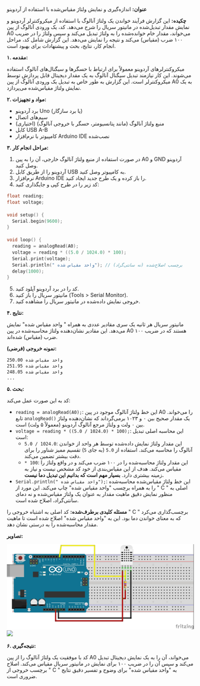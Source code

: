 **عنوان:** اندازه‌گیری و نمایش ولتاژ مقیاس‌شده با استفاده از آردوینو

**چکیده:** این گزارش فرآیند خواندن یک ولتاژ آنالوگ با استفاده از میکروکنترلر آردوینو و نمایش مقدار تبدیل‌شده در مانیتور سریال را شرح می‌دهد. کد، یک ورودی آنالوگ از پین A0 می‌خواند، مقدار خام خوانده‌شده را به ولتاژ تبدیل می‌کند و سپس ولتاژ را در ضریب ۱۰۰ ضرب (مقیاس) می‌کند و نتیجه را نمایش می‌دهد. این گزارش شامل کد، مراحل انجام کار، نتایج، بحث و پیشنهادات برای بهبود است.

**۱. مقدمه:**

میکروکنترلرهای آردوینو معمولاً برای ارتباط با حسگرها و سیگنال‌های آنالوگ استفاده می‌شوند. این کار نیازمند تبدیل سیگنال آنالوگ به یک مقدار دیجیتال قابل پردازش توسط میکروکنترلر است. این گزارش به طور خاص به تبدیل یک ورودی آنالوگ از پین A0 به یک نمایش ولتاژ مقیاس‌شده می‌پردازد.

**۲. مواد و تجهیزات:**

*   برد آردوینو Uno (یا برد سازگار)
*   سیم‌های اتصال
*   (اختیاری) منبع ولتاژ آنالوگ (مانند پتانسیومتر، حسگر با خروجی آنالوگ)
*   کابل USB A-B
*   کامپیوتر با نرم‌افزار Arduino IDE نصب‌شده

**۳. مراحل انجام کار:**

1.  در صورت استفاده از منبع ولتاژ آنالوگ خارجی، آن را به پین A0 و GND آردوینو وصل کنید.
2.  آردوینو را از طریق کابل USB به کامپیوتر وصل کنید.
3.  نرم‌افزار Arduino IDE را باز کرده و یک طرح جدید ایجاد کنید.
4.  کد زیر را در طرح کپی و جایگذاری کنید:

```c++
float reading;
float voltage;

void setup() {
  Serial.begin(9600);
}

void loop() {
  reading = analogRead(A0);
  voltage = reading * ((5.0 / 1024.0) * 100);
  Serial.print(voltage);
  Serial.println(" واحد مقیاس شده"); // برچسب اصلاح‌شده (نه سانتی‌گراد)
  delay(1000);
}
```

5.  کد را در برد آردوینو آپلود کنید.
6.  مانیتور سریال را باز کنید (Tools > Serial Monitor).
7.  خروجی نمایش داده‌شده در مانیتور سریال را مشاهده کنید.

**۴. نتایج:**

مانیتور سریال هر ثانیه یک سری مقادیر عددی به همراه " واحد مقیاس شده" نمایش می‌دهد. این مقادیر نشان‌دهنده ولتاژ محاسبه‌شده در پین A0 هستند که در ضریب ۱۰۰ ضرب (مقیاس) شده‌اند.

**نمونه خروجی (فرضی):**

```
250.00 واحد مقیاس شده
251.95 واحد مقیاس شده
248.05 واحد مقیاس شده
...
```

**۵. بحث:**

کد به این صورت عمل می‌کند:

*   `reading = analogRead(A0);`: این خط ولتاژ آنالوگ موجود در پین A0 را می‌خواند. تابع `analogRead()` یک مقدار صحیح بین ۰ و ۱۰۲۳ برمی‌گرداند که نشان‌دهنده ولتاژ بین ۰ ولت و ولتاژ مرجع آنالوگ آردوینو (معمولاً ۵ ولت) است.
*   `voltage = reading * ((5.0 / 1024.0) * 100);`: این محاسبه اصلی تبدیل است:
    *   `5.0 / 1024.0`: این مقدار ولتاژ نمایش داده‌شده توسط هر واحد از خواندن آنالوگ را محاسبه می‌کند. استفاده از `5.0` (به جای `5`) تقسیم ممیز شناور را برای دقت بیشتر تضمین می‌کند.
    *   `* 100`: این مقدار ولتاژ محاسبه‌شده را در ۱۰۰ ضرب می‌کند و در واقع ولتاژ را مقیاس می‌کند. هدف از این مقیاس‌بندی از خود کد مشخص نیست و نیاز به زمینه بیشتری دارد. **بسیار مهم است که بدانیم این تبدیل دما نیست.**
*   `Serial.println(" واحد مقیاس شده");`: این خط ولتاژ مقیاس‌شده محاسبه‌شده را به همراه برچسب "واحد مقیاس شده" چاپ می‌کند. این مورد از " C " اصلی به منظور نمایش دقیق ماهیت مقدار به عنوان یک ولتاژ مقیاس‌شده و نه دمای سانتی‌گراد، اصلاح شده است.

**مسئله کلیدی برطرف‌شده:** کد اصلی به اشتباه خروجی را " C " برچسب‌گذاری می‌کرد که به معنای خواندن دما بود. این به "واحد مقیاس شده" اصلاح شده است تا ماهیت مقدار محاسبه‌شده را به درستی نشان دهد.

**تصاویر:**

![](https://github.com/vahidseyyedi/microProcessor/blob/main/07%20Laboratory/L_Report_02/src/Untitled%20Sketch%202_bb.jpg)
![](https://github.com/vahidseyyedi/microProcessor/blob/main/07%20Laboratory/L_Report_02/src/video_2025-01-18_18-44-58%20(6).gif)


**۶. نتیجه‌گیری:**

کد با موفقیت یک ولتاژ آنالوگ را از پین A0 می‌خواند، آن را به یک نمایش دیجیتال تبدیل می‌کند و سپس آن را در ضریب ۱۰۰ برای نمایش در مانیتور سریال مقیاس می‌کند. اصلاح برچسب خروجی از " C " به "واحد مقیاس شده" برای وضوح و تفسیر دقیق نتایج ضروری است.

